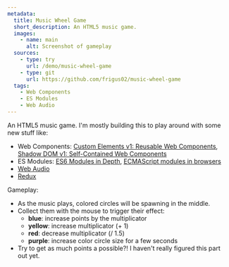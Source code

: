 ```yaml
---
metadata:
  title: Music Wheel Game
  short_description: An HTML5 music game.
  images:
    - name: main
      alt: Screenshot of gameplay
  sources:
    - type: try
      url: /demo/music-wheel-game
    - type: git
      url: https://github.com/frigus02/music-wheel-game
  tags:
    - Web Components
    - ES Modules
    - Web Audio
---
```


An HTML5 music game. I'm mostly building this to play around with some new stuff like:

- Web Components: [Custom Elements v1: Reusable Web Components](https://developers.google.com/web/fundamentals/getting-started/primers/customelements), [Shadow DOM v1: Self-Contained Web Components](https://developers.google.com/web/fundamentals/getting-started/primers/shadowdom)
- ES Modules: [ES6 Modules in Depth](https://ponyfoo.com/articles/es6-modules-in-depth), [ECMAScript modules in browsers](https://jakearchibald.com/2017/es-modules-in-browsers/)
- [Web Audio](https://developer.mozilla.org/en-US/docs/Web/API/Web_Audio_API)
- [Redux](https://redux.js.org/)

Gameplay:

- As the music plays, colored circles will be spawning in the middle.
- Collect them with the mouse to trigger their effect:
  - **blue**: increase points by the multiplicator
  - **yellow**: increase multiplicator (+ 1)
  - **red**: decrease multiplicator (/ 1.5)
  - **purple**: increase color circle size for a few seconds
- Try to get as much points a possible?! I haven't really figured this part out yet.
